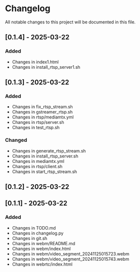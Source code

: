 # Changelog

All notable changes to this project will be documented in this file.

## [0.1.4] - 2025-03-22

### Added
- Changes in index1.html
- Changes in install_rtsp_server1.sh

## [0.1.3] - 2025-03-22

### Added
- Changes in fix_rtsp_stream.sh
- Changes in gstreamer_rtsp.sh
- Changes in rtsp/mediamtx.yml
- Changes in rtsp/server.sh
- Changes in test_rtsp.sh

### Changed
- Changes in generate_rtsp_stream.sh
- Changes in install_rtsp_server.sh
- Changes in mediamtx.yml
- Changes in rtsp/client.sh
- Changes in start_rtsp_stream.sh

## [0.1.2] - 2025-03-22

## [0.1.1] - 2025-03-22

### Added
- Changes in TODO.md
- Changes in changelog.py
- Changes in git.sh
- Changes in webm/README.md
- Changes in webm/index.html
- Changes in webm/video_segment_20241125015723.webm
- Changes in webm/video_segment_20241125015743.webm
- Changes in webrtc/index.html

